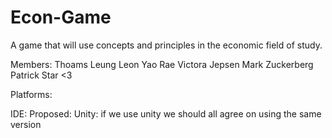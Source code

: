 # Econ-Game
A game that will use concepts and principles in the economic field of study.

Members:
  Thoams Leung
  Leon Yao
  Rae Victora Jepsen
  Mark Zuckerberg
  Patrick Star <3

Platforms:
 
 IDE:
  Proposed:
    Unity: if we use unity we should all agree on using the same version
    
 
